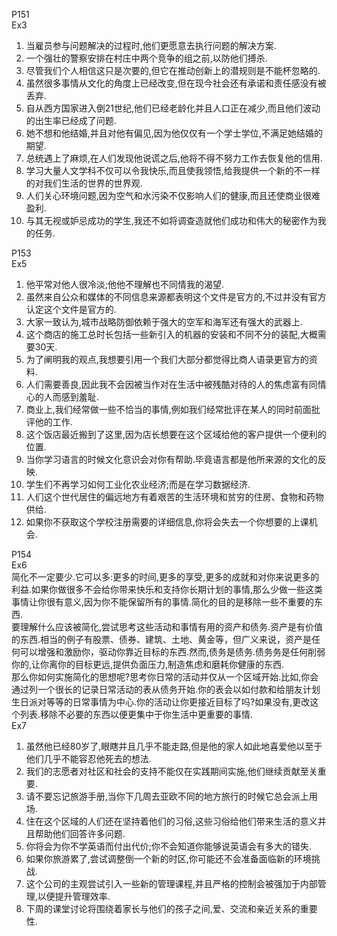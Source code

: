 P151  
Ex3  
1. 当雇员参与问题解决的过程时,他们更愿意去执行问题的解决方案.  
2. 一个强壮的警察安排在村庄中两个竞争的组之前,以防他们搏杀.  
3. 尽管我们个人相信这只是次要的,但它在推动创新上的潜规则是不能杯忽略的. 
4. 虽然很多事情从文化的角度上已经改变,但在现今社会还有承诺和责任感没有被丢弃.  
5. 自从西方国家进入倒21世纪,他们已经老龄化并且人口正在减少,而且他们波动的出生率已经成了问题.  
6. 她不想和他结婚,并且对他有偏见,因为他仅仅有一个学士学位,不满足她结婚的期望.  
7. 总统遇上了麻烦,在人们发现他说谎之后,他将不得不努力工作去恢复他的信用.  
8. 学习大量人文学科不仅可以令我快乐,而且使我领悟,给我提供一个新的不一样的对我们生活的世界的世界观.  
9. 人们关心环境问题,因为空气和水污染不仅影响人们的健康,而且还使商业很难盈利.  
10. 与其无视或妒忌成功的学生,我还不如将调查造就他们成功和伟大的秘密作为我的任务.  

P153  
Ex5  
1. 他平常对他人很冷淡;他他不理解也不同情我的渴望.  
2. 虽然来自公众和媒体的不同信息来源都表明这个文件是官方的,不过并没有官方认定这个文件是官方的.  
3. 大家一致认为,城市战略防御依赖于强大的空军和海军还有强大的武器上.  
4. 这个商店的施工总时长包括一些新引入的机器的安装和不同不分的装配,大概需要30天.  
5. 为了阐明我的观点,我想要引用一个我们大部分都觉得比商人语录更官方的资料.  
6. 人们需要善良,因此我不会因被当作对在生活中被残酷对待的人的焦虑富有同情心的人而感到羞耻.  
7. 商业上,我们经常做一些不恰当的事情,例如我们经常批评在某人的同时前面批评他的工作.  
8. 这个饭店最近搬到了这里,因为店长想要在这个区域给他的客户提供一个便利的位置.    
9. 当你学习语言的时候文化意识会对你有帮助.毕竟语言都是他所来源的文化的反映.  
10. 学生们不再学习如何工业化农业经济;而是在学习数据经济.  
11. 人们这个世代居住的偏远地方有着艰苦的生活环境和贫穷的住房、食物和药物供给.  
12. 如果你不获取这个学校注册需要的详细信息,你将会失去一个你想要的上课机会.  

P154  
Ex6  
简化不一定要少.它可以多:更多的时间,更多的享受,更多的成就和对你来说更多的利益.如果你做很多不会给你带来快乐和支持你长期计划的事情,那么少做一些这类事情让你很有意义,因为你不能保留所有的事情.简化的目的是移除一些不重要的东西.  
要理解什么应该被简化,尝试思考这些活动和事情有用的资产和债务.资产是有价值的东西.相当的例子有股票、债券、建筑、土地、黄金等，但广义来说，资产是任何可以增强和激励你，驱动你靠近目标的东西.然而,债务是债务.债务务是任何削弱你的,让你离你的目标更远,提供负面压力,制造焦虑和磨耗你健康的东西.  
那么你如何实施简化的思想呢?思考你日常的活动并仅从一个区域开始.比如,你会通过列一个很长的记录日常活动的表从债务开始.你的表会以如付款和给朋友计划生日派对等等的日常事情为中心.你的活动让你更接近目标了吗?如果没有,更改这个列表.移除不必要的东西以便更集中于你生活中更重要的事情.     
Ex7  
1. 虽然他已经80岁了,眼瞎并且几乎不能走路,但是他的家人如此地喜爱他以至于他们几乎不能容忍他死去的想法.  
2. 我们的志愿者对社区和社会的支持不能仅在实践期间实施,他们继续贡献至关重要.  
3. 请不要忘记旅游手册,当你下几周去亚欧不同的地方旅行的时候它总会派上用场.  
4. 住在这个区域的人们还在坚持着他们的习俗,这些习俗给他们带来生活的意义并且帮助他们回答许多问题.  
5. 你将会为你不学英语而付出代价;你不会知道你能够说英语会有多大的错失.  
6. 如果你旅游累了,尝试调整倒一个新的时区,你可能还不会准备面临新的环境挑战.  
7. 这个公司的主观尝试引入一些新的管理课程,并且严格的控制会被强加于内部管理,以便提升管理效率.  
8. 下周的课堂讨论将围绕着家长与他们的孩子之间,爱、交流和亲近关系的重要性.  
